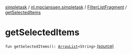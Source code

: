 [simpletask](../../index.md) / [nl.mpcjanssen.simpletask](../index.md) / [FilterListFragment](index.md) / [getSelectedItems](.)

# getSelectedItems

`fun getSelectedItems(): `[`ArrayList`](http://docs.oracle.com/javase/6/docs/api/java/util/ArrayList.html)`<String>` [(source)](https://github.com/mpcjanssen/simpletask-android/blob/master/src/main/java/nl/mpcjanssen/simpletask/FilterListFragment.kt#L89)